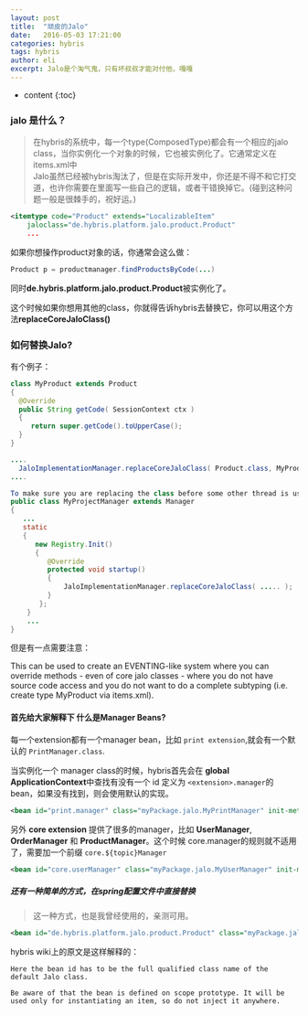 ```yaml
---
layout: post
title:  "顽皮的Jalo"
date:   2016-05-03 17:21:00
categories: hybris
tags: hybris
author: eli
excerpt: Jalo是个淘气鬼，只有坏叔叔才能对付他，嘎嘎
---
```

* content
{:toc}

### jalo 是什么？

>在hybris的系统中，每一个type(ComposedType)都会有一个相应的jalo class，当你实例化一个对象的时候，它也被实例化了。它通常定义在items.xml中  
>Jalo虽然已经被hybris淘汰了，但是在实际开发中，你还是不得不和它打交道，也许你需要在里面写一些自己的逻辑，或者干错换掉它。(碰到这种问题一般是很棘手的，祝好运。)  

```xml
<itemtype code="Product" extends="LocalizableItem"
    jaloclass="de.hybris.platform.jalo.product.Product"
    ...
```

如果你想操作product对象的话，你通常会这么做：

```java
Product p = productmanager.findProductsByCode(...)  
```     
同时**de.hybris.platform.jalo.product.Product**被实例化了。  

这个时候如果你想用其他的class，你就得告诉hybris去替换它，你可以用这个方法**replaceCoreJaloClass()**   

### 如何替换Jalo?

有个例子：  

```java
class MyProduct extends Product
{
  @Override
  public String getCode( SessionContext ctx )
  {
     return super.getCode().toUpperCase();
  }
}

....
  JaloImplementationManager.replaceCoreJaloClass( Product.class, MyProduct.class );
....

To make sure you are replacing the class before some other thread is using the old class please do the actual registering inside your manager as follows:
public class MyProjectManager extends Manager
{
   ...
   static
   {
      new Registry.Init()
      {
         @Override
         protected void startup()
         {
             JaloImplementationManager.replaceCoreJaloClass( ..... );
         }
       };
    }
    ...
}

```  
但是有一点需要注意：

This can be used to create an EVENTING-like system where you can override methods - even of core jalo classes - where you do not have source code access and you do not want to do a complete subtyping (i.e. create type MyProduct via items.xml).

#### 首先给大家解释下 什么是Manager Beans?

每一个extension都有一个manager bean，比如 `print extension`,就会有一个默认的 `PrintManager.class`.  

当实例化一个 manager class的时候，hybris首先会在 **global ApplicationContext**中查找有没有一个 id 定义为 `<extension>.manager`的bean，如果没有找到，则会使用默认的实现。

```xml
<bean id="print.manager" class="myPackage.jalo.MyPrintManager" init-method="init" scope="tenant" />
```

另外 **core extension** 提供了很多的manager，比如 **UserManager**, **OrderManager** 和 **ProductManager**。这个时候 core.manager的规则就不适用了，需要加一个前缀 `core.${topic}Manager`  

```xml
<bean id="core.userManager" class="myPackage.jalo.MyUserManager" init-method="init" scope="tenant" />
```






##### 还有一种简单的方式，在spring配置文件中直接替换  

>这一种方式，也是我曾经使用的，亲测可用。  

```xml
<bean id="de.hybris.platform.jalo.product.Product" class="myPackage.jalo.MyProduct" scope="prototype" />    
```  
hybris wiki上的原文是这样解释的：  

`Here the bean id has to be the full qualified class name of the default Jalo class.`

`Be aware of that the bean is defined on scope prototype. It will be used only for instantiating an item, so do not inject it anywhere.`  
